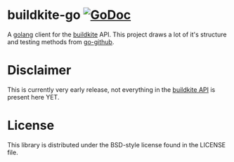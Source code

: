 # buildkite-go [![GoDoc](https://img.shields.io/badge/godoc-Reference-brightgreen.svg?style=flat)](http://godoc.org/github.com/wolfeidau/buildkite-go)

A [golang](http://golang.org) client for the [buildkite](https://buildkite.com/) API. This project draws a lot of it's structure and testing methods from [go-github](https://github.com/google/go-github).

# Disclaimer

This is currently very early release, not everything in the [buildkite API](https://buildkite.com/docs/api/) is present here YET.

# License

This library is distributed under the BSD-style license found in the LICENSE file.